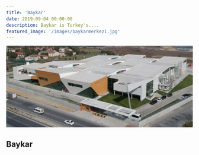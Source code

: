 ```yaml
---
title: 'Baykar'
date: 2019-09-04 00:00:00
description: Baykar is Turkey's....
featured_image: '/images/baykarmerkezi.jpg'
---
```


![](/images/baykarmerkezi.jpg)

## Baykar 

